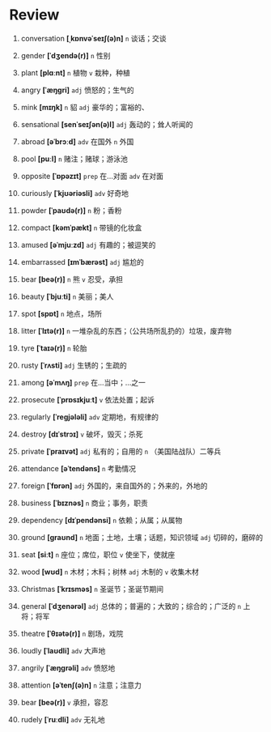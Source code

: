 # Review

1. conversation **[ˌkɒnvəˈseɪʃ(ə)n]** `n` 谈话；交谈

2. gender **[ˈdʒendə(r)]** `n` 性别

3. plant **[plɑːnt]** `n` 植物 `v` 栽种，种植

4. angry **[ˈæŋɡri]** `adj` 愤怒的；生气的

5. mink **[mɪŋk]** `n` 貂 `adj` 豪华的；富裕的、

6. sensational **[senˈseɪʃən(ə)l]** `adj` 轰动的；耸人听闻的

7. abroad **[əˈbrɔːd]** `adv` 在国外 `n` 外国

8. pool **[puːl]** `n` 赌注；赌球；游泳池

9. opposite **[ˈɒpəzɪt]** `prep` 在...对面 `adv` 在对面

10. curiously **[ˈkjʊəriəsli]** `adv` 好奇地

11. powder **[ˈpaʊdə(r)]** `n` 粉；香粉

12. compact **[kəmˈpækt]** `n` 带镜的化妆盒

13. amused **[əˈmjuːzd]** `adj` 有趣的；被逗笑的

14. embarrassed **[ɪmˈbærəst]** `adj` 尴尬的

15. bear **[beə(r)]** `n` 熊 `v` 忍受，承担

16. beauty **[ˈbjuːti]** `n` 美丽；美人

17. spot **[spɒt]** `n` 地点，场所

18. litter **[ˈlɪtə(r)]** `n` 一堆杂乱的东西；（公共场所乱扔的）垃圾，废弃物

19. tyre **[ˈtaɪə(r)]** `n` 轮胎

20. rusty **[ˈrʌsti]** `adj` 生锈的；生疏的

21. among **[əˈmʌŋ]** `prep` 在...当中；...之一

22. prosecute **[ˈprɒsɪkjuːt]** `v` 依法处置；起诉

23. regularly **[ˈreɡjələli]** `adv` 定期地，有规律的

24. destroy **[dɪˈstrɔɪ]** `v` 破坏，毁灭；杀死

25. private **[ˈpraɪvət]** `adj` 私有的；自用的 `n` （美国陆战队）二等兵

26. attendance **[əˈtendəns]** `n` 考勤情况

27. foreign **[ˈfɒrən]** `adj` 外国的，来自国外的；外来的，外地的

28. business **[ˈbɪznəs]** `n` 商业；事务，职责

29. dependency **[dɪˈpendənsi]** `n` 依赖；从属；从属物

30. ground **[ɡraʊnd]** `n` 地面；土地，土壤；话题，知识领域 `adj` 切碎的，磨碎的

31. seat **[siːt]** `n` 座位；席位，职位 `v` 使坐下，使就座

32. wood **[wʊd]** `n` 木材；木料；树林 `adj` 木制的 `v` 收集木材

33. Christmas **[ˈkrɪsməs]** `n` 圣诞节；圣诞节期间

34. general **[ˈdʒenərəl]** `adj` 总体的；普遍的；大致的；综合的；广泛的 `n` 上将；将军

35. theatre **[ˈθɪətə(r)]** `n` 剧场，戏院

36. loudly **[ˈlaʊdli]** `adv` 大声地

37. angrily **[ˈæŋɡrəli]** `adv` 愤怒地

38. attention **[əˈtenʃ(ə)n]** `n` 注意；注意力

39. bear **[beə(r)]** `v` 承担，容忍

40. rudely **[ˈruːdli]** `adv` 无礼地
